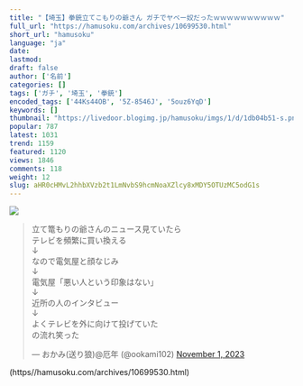 ```yaml
---
title: "【埼玉】拳銃立てこもりの爺さん ガチでヤベー奴だったｗｗｗｗｗｗｗｗｗｗ"
full_url: "https://hamusoku.com/archives/10699530.html"
short_url: "hamusoku"
language: "ja"
date: 
lastmod: 
draft: false
author: ['名前']
categories: []
tags: ['ガチ', '埼玉', '拳銃']
encoded_tags: ['44Ks44OB', '5Z-8546J', '5ouz6YqD']
keywords: []
thumbnail: "https://livedoor.blogimg.jp/hamusoku/imgs/1/d/1db04b51-s.png"
popular: 787
latest: 1031
trend: 1159
featured: 1120
views: 1846
comments: 118
weight: 12
slug: aHR0cHMvL2hhbXVzb2t1LmNvbS9hcmNoaXZlcy8xMDY5OTUzMC5odG1s
---
```


![](https://livedoor.blogimg.jp/hamusoku/imgs/1/d/1db04b51-s.png)

<blockquote class='twitter-tweet'><p></p><p lang='ja' dir='ltr'>立て篭もりの爺さんのニュース見ていたら<br>テレビを頻繁に買い換える<br>↓<br>なので電気屋と顔なじみ<br>↓<br>電気屋「悪い人という印象はない」<br>↓<br>近所の人のインタビュー<br>↓<br>よくテレビを外に向けて投げていた<br>の流れ笑った</p>— おかみ(送り狼)@厄年 (@ookami102) <a href='https//twitter.com/ookami102/status/1719848608449933575?ref_src=twsrc%5Etfw'>November 1, 2023</a></blockquote> 

(https//hamusoku.com/archives/10699530.html)
